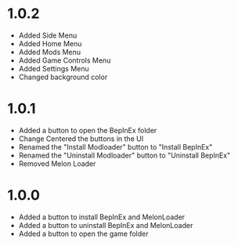 # 1.0.2
- Added Side Menu
- Added Home Menu
- Added Mods Menu
- Added Game Controls Menu
- Added Settings Menu
- Changed background color

# 1.0.1
- Added a button to open the BepInEx folder
- Change Centered the buttons in the UI
- Renamed the "Install Modloader" button to "Install BepInEx"
- Renamed the "Uninstall Modloader" button to "Uninstall BepInEx"
- Removed Melon Loader

# 1.0.0
- Added a button to install BepInEx and MelonLoader
- Added a button to uninstall BepInEx and MelonLoader
- Added a button to open the game folder